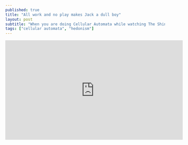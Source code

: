 ```yaml
---
published: true
title: "All work and no play makes Jack a dull boy"
layout: post
subtitle: "When you are doing Cellular Automata while watching The Shining"
tags: ["cellular automata", "hedonism"]
---
```


<iframe width="560" height="315" src="https://www.youtube.com/embed/gJZ9ZeGcJVM" frameborder="0" allowfullscreen></iframe>
